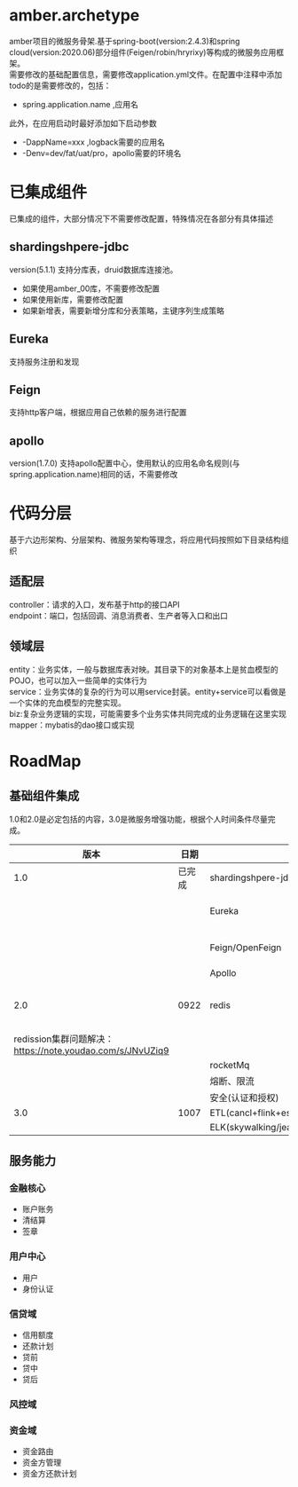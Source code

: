 # amber.archetype
amber项目的微服务骨架.基于spring-boot(version:2.4.3)和spring cloud(version:2020.06)部分组件(Feigen/robin/hryrixy)等构成的微服务应用框架。</br>
需要修改的基础配置信息，需要修改application.yml文件。在配置中注释中添加todo的是需要修改的，包括：
- spring.application.name ,应用名

此外，在应用启动时最好添加如下启动参数
- -DappName=xxx ,logback需要的应用名
- -Denv=dev/fat/uat/pro，apollo需要的环境名

# 已集成组件
已集成的组件，大部分情况下不需要修改配置，特殊情况在各部分有具体描述
## shardingshpere-jdbc
version(5.1.1)
支持分库表，druid数据库连接池。
- 如果使用amber_00库，不需要修改配置
- 如果使用新库，需要修改配置
- 如果新增表，需要新增分库和分表策略，主键序列生成策略
## Eureka
支持服务注册和发现
## Feign
支持http客户端，根据应用自己依赖的服务进行配置
## apollo
version(1.7.0)
支持apollo配置中心，使用默认的应用名命名规则(与spring.application.name)相同的话，不需要修改

# 代码分层
基于六边形架构、分层架构、微服务架构等理念，将应用代码按照如下目录结构组织
## 适配层
controller：请求的入口，发布基于http的接口API</br>
endpoint：端口，包括回调、消息消费者、生产者等入口和出口</br>
## 领域层
entity：业务实体，一般与数据库表对映。其目录下的对象基本上是贫血模型的POJO，也可以加入一些简单的实体行为</br>
service：业务实体的复杂的行为可以用service封装。entity+service可以看做是一个实体的充血模型的完整实现。</br>
biz:复杂业务逻辑的实现，可能需要多个业务实体共同完成的业务逻辑在这里实现</br>
mapper：mybatis的dao接口或实现

# RoadMap
## 基础组件集成
1.0和2.0是必定包括的内容，3.0是微服务增强功能，根据个人时间条件尽量完成。

|版本|日期|组件|集成笔记|
|--|--|--|--|
|1.0|已完成|shardingshpere-jdbc|https://note.youdao.com/s/WuPbLXRE|
|||Eureka|https://cloud.spring.io/spring-cloud-static/spring-cloud-netflix/1.2.7.RELEASE/|
|||Feign/OpenFeign|https://cloud.spring.io/spring-cloud-static/spring-cloud-netflix/1.2.7.RELEASE/|
|||Apollo|https://note.youdao.com/s/HydEd09A|
|2.0|0922|redis|集群搭建：https://note.youdao.com/s/VgjyQj1U</br>redisson https://note.youdao.com/s/S8jGYkZE</br> 
redission集群问题解决：https://note.youdao.com/s/JNvUZiq9|
|||rocketMq||
|||熔断、限流||
|||安全(认证和授权)||
|3.0|1007|ETL(cancl+flink+es)||
|||ELK(skywalking/jeager+filebeat+logstash+es)||

## 服务能力
### 金融核心
- 账户账务
- 清结算
- 签章
### 用户中心
- 用户
- 身份认证

### 信贷域
- 信用额度
- 还款计划
- 贷前
- 贷中
- 贷后
### 风控域
### 资金域
- 资金路由
- 资金方管理
- 资金方还款计划





